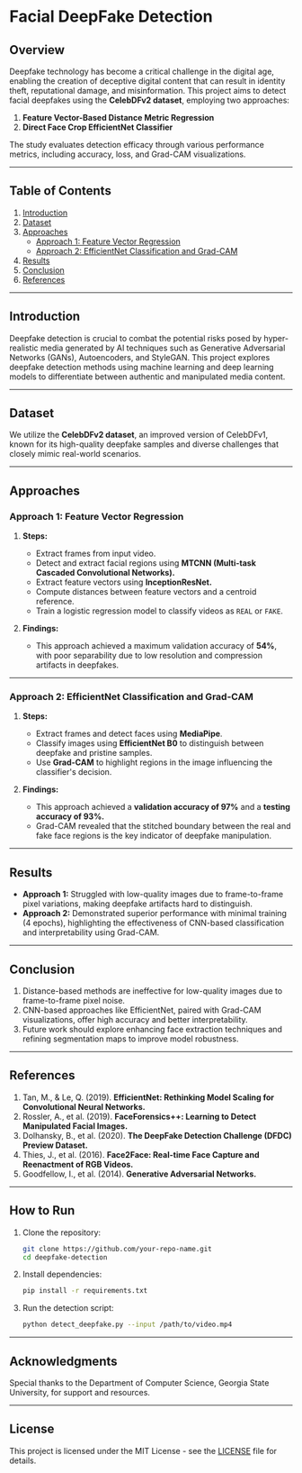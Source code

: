 # Facial DeepFake Detection

## Overview
Deepfake technology has become a critical challenge in the digital age, enabling the creation of deceptive digital content that can result in identity theft, reputational damage, and misinformation. This project aims to detect facial deepfakes using the **CelebDFv2 dataset**, employing two approaches:

1. **Feature Vector-Based Distance Metric Regression**
2. **Direct Face Crop EfficientNet Classifier**

The study evaluates detection efficacy through various performance metrics, including accuracy, loss, and Grad-CAM visualizations.

---

## Table of Contents

1. [Introduction](#introduction)
2. [Dataset](#dataset)
3. [Approaches](#approaches)
    - [Approach 1: Feature Vector Regression](#approach-1-feature-vector-regression)
    - [Approach 2: EfficientNet Classification and Grad-CAM](#approach-2-efficientnet-classification-and-grad-cam)
4. [Results](#results)
5. [Conclusion](#conclusion)
6. [References](#references)

---

## Introduction

Deepfake detection is crucial to combat the potential risks posed by hyper-realistic media generated by AI techniques such as Generative Adversarial Networks (GANs), Autoencoders, and StyleGAN. This project explores deepfake detection methods using machine learning and deep learning models to differentiate between authentic and manipulated media content.

---

## Dataset

We utilize the **CelebDFv2 dataset**, an improved version of CelebDFv1, known for its high-quality deepfake samples and diverse challenges that closely mimic real-world scenarios.

---

## Approaches

### Approach 1: Feature Vector Regression

1. **Steps:**
    - Extract frames from input video.
    - Detect and extract facial regions using **MTCNN (Multi-task Cascaded Convolutional Networks).**
    - Extract feature vectors using **InceptionResNet.**
    - Compute distances between feature vectors and a centroid reference.
    - Train a logistic regression model to classify videos as `REAL` or `FAKE`.

2. **Findings:**
    - This approach achieved a maximum validation accuracy of **54%**, with poor separability due to low resolution and compression artifacts in deepfakes.

---

### Approach 2: EfficientNet Classification and Grad-CAM

1. **Steps:**
    - Extract frames and detect faces using **MediaPipe**.
    - Classify images using **EfficientNet B0** to distinguish between deepfake and pristine samples.
    - Use **Grad-CAM** to highlight regions in the image influencing the classifier's decision.

2. **Findings:**
    - This approach achieved a **validation accuracy of 97%** and a **testing accuracy of 93%.**
    - Grad-CAM revealed that the stitched boundary between the real and fake face regions is the key indicator of deepfake manipulation.

---

## Results

- **Approach 1:** Struggled with low-quality images due to frame-to-frame pixel variations, making deepfake artifacts hard to distinguish.
- **Approach 2:** Demonstrated superior performance with minimal training (4 epochs), highlighting the effectiveness of CNN-based classification and interpretability using Grad-CAM.

---

## Conclusion

1. Distance-based methods are ineffective for low-quality images due to frame-to-frame pixel noise.
2. CNN-based approaches like EfficientNet, paired with Grad-CAM visualizations, offer high accuracy and better interpretability.
3. Future work should explore enhancing face extraction techniques and refining segmentation maps to improve model robustness.

---

## References

1. Tan, M., & Le, Q. (2019). **EfficientNet: Rethinking Model Scaling for Convolutional Neural Networks.**
2. Rossler, A., et al. (2019). **FaceForensics++: Learning to Detect Manipulated Facial Images.**
3. Dolhansky, B., et al. (2020). **The DeepFake Detection Challenge (DFDC) Preview Dataset.**
4. Thies, J., et al. (2016). **Face2Face: Real-time Face Capture and Reenactment of RGB Videos.**
5. Goodfellow, I., et al. (2014). **Generative Adversarial Networks.**

---

## How to Run

1. Clone the repository:
    ```bash
    git clone https://github.com/your-repo-name.git
    cd deepfake-detection
    ```
2. Install dependencies:
    ```bash
    pip install -r requirements.txt
    ```
3. Run the detection script:
    ```bash
    python detect_deepfake.py --input /path/to/video.mp4
    ```

---

## Acknowledgments
Special thanks to the Department of Computer Science, Georgia State University, for support and resources.

---

## License
This project is licensed under the MIT License - see the [LICENSE](LICENSE) file for details.

